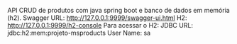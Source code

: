 API CRUD de produtos com java spring boot e banco de dados em memória (h2). 
Swagger URL: http://127.0.0.1:9999/swagger-ui.html
H2: http://127.0.0.1:9999/h2-console
Para acessar o H2:
JDBC URL: jdbc:h2:mem:projeto-msproducts
User Name: sa

